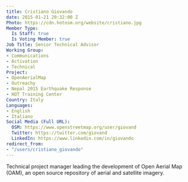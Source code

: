 ```yaml
---
title: Cristiano Giovando
date: 2015-01-21 20:32:00 Z
Photo: https://cdn.hotosm.org/website/cristiano.jpg
Member Type:
  Is Staff: true
  Is Voting Member: true
Job Title: Senior Technical Advisor
Working Group:
- Communications
- Activation
- Technical
Project:
- OpenAerialMap
- Outreachy
- Nepal 2015 Earthquake Response
- HOT Training Center
Country: Italy
Languages:
- English
- Italiano
Social Media (Full URL):
  OSM: https://www.openstreetmap.org/user/giovand
  Twitter: https://twitter.com/giovand
  LinkedIn: https://www.linkedin.com/in/giovando
redirect_from:
- "/users/cristiano_giovando"
---
```


<p>Technical project manager leading the development of Open Aerial Map (OAM), an open source repository of aerial and satellite imagery.</p>
